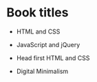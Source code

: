 # Book titles

- HTML and CSS

- JavaScript and jQuery

- Head first HTML and CSS

- Digital Minimalism
